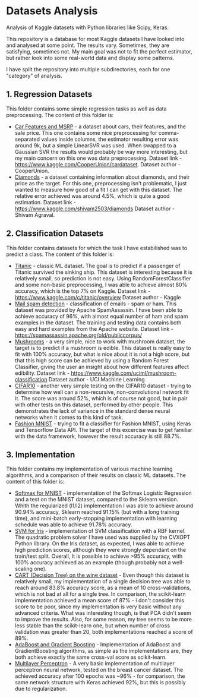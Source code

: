 # Datasets Analysis
Analysis of Kaggle datasets with Python libraries like Scipy, Keras.

This repository is a database for most Kaggle datasets I have looked into and analysed at some point.
The results vary. Sometimes, they are satisfying, sometimes not. My main goal was not to fit the perfect
estimator, but rather look into some real-world data and display some patterns.

I have split the repository into multiple subdirectories, each for one "category" of analysis.

## 1. Regression Datasets
This folder contains some simple regression tasks as well as data preprocessing. 
The content of this folder is:
 - [Car Features and MSRP](https://github.com/Szustarol/datasets-analysis/tree/master/Regression%20Datasets/Car%20Features%20and%20MSRP) - a dataset about cars, their features, and the sale price. This one contains some nice
preprocessing for comma-separated values inside columns, the estimator resulting error was around 9k, but 
a simple LinearSVR was used. When swapped to a Gaussian SVR the results would probably be way more interesting,
but my main concern on this one was data preprocessing.
Dataset link - https://www.kaggle.com/CooperUnion/cardataset. 
Dataset author - CooperUnion.
 - [Diamonds](https://github.com/Szustarol/datasets-analysis/tree/master/Regression%20Datasets/Diamonds) - a dataset containing information about diamonds, and their price as the target. For this one,
preprocessing isn't problematic, I just wanted to measure how good of a fit I can get with this dataset.
The relative error achieved was around 4.5%, which is quite a good estimation.
Dataset link - https://www.kaggle.com/shivam2503/diamonds
Dataset author - Shivam Agraval.

## 2. Classification Datasets
This folder contains datasets for which the task I have estabilished was to predict a class.
The content of this folder is:
 - [Titanic](https://github.com/Szustarol/datasets-analysis/tree/master/Classification%20Datasets/Titanic) - classic ML dataset. The goal is to predict if a passenger of Titanic survived the sinking ship. This dataset is interesting because it is relatively small, so prediction is not easy. Using RandomForestClassifier and some non-basic preprocessing, I was able to achieve almost 80% accuracy, which is the top 7% on Kaggle.
Dataset link - https://www.kaggle.com/c/titanic/overview
Dataset author - Kaggle
 - [Mail spam detection](https://github.com/Szustarol/datasets-analysis/tree/master/Classification%20Datasets/Spam) - classification of emails - spam or ham. This dataset was provided by Apache SpamAssassin. I have been able to achieve accuracy of 96%, with almost equal number of ham and spam examples in the dataset. The training and testing data contains both easy and hard examples from the Apache website.
Dataset link - https://spamassassin.apache.org/old/publiccorpus/
 - [Mushrooms](https://github.com/Szustarol/datasets-analysis/tree/master/Classification%20Datasets/Mushrooms) - a very simple, nice to work with mushroom dataset, the target is to predict if a mushroom is edible. This dataset is really easy to fit with 100% accuracy, but what is nice about it is not a high score, but that this high score can be achieved by using a Random Forest Classifier, giving the user an insight about how different features affect edibility.
Dataset link - https://www.kaggle.com/uciml/mushroom-classification
Dataset author - UCI Machine Learning
 - [CIFAR10](https://github.com/Szustarol/datasets-analysis/tree/master/Classification%20Datasets/CIFAR10) - another very simple testing on the CIFAR10 dataset - trying to determine how well can a non-recursive, non-convolutional network fit it. The score was around 52%, which is of course not good, but in pair with other tests on this dataset, performed by other people. This demonstrates the lack of variance in the standard dense neural networks when it comes to this kind of task.
 - [Fashion MNIST](https://github.com/Szustarol/datasets-analysis/tree/master/Classification%20Datasets/Fashion%20MNIST) - trying to fit a classifier for Fashion MNIST, using Keras and Tensorflow Data API. The target of this excercise was to get familiar with the data framework, however the result accuracy is still 88.7%.

## 3. Implementation
This folder contains my implementation of various machine learning algorithms, and a comparison of their results on classic ML datasets.
The content of this folder is:
 - [Softmax for MNIST](https://github.com/Szustarol/datasets-analysis/master/Implementation/Softmax) - implementation of the Softmax Logistic Regression and a test on the MNIST
 dataset, compared to the Sklearn version. Whith the regularized (l1/l2) implementation I was able to achieve around 90.94% accuracy, Sklearn reached 91.15% (but with a long training time), and mini-batch early-stopping implementation with learning schedule was able to achieve 91.78% accuracy.
 - [SVM for Iris](https://github.com/Szustarol/datasets-analysis/master/Implementation/SVM) - implementation of SVM classification with a RBF kernel. The quadratic problem solver I have used was supplied by the CVXOPT Python library. On the Iris dataset, as expected, I was able to achieve high prediction scores, although they were strongly dependant on the train/test split. Overall, It is possible to achieve >95% accuracy, with 100% accuracy achieved as an example (though probably not a well-scaling one).
 - [CART (Decision Tree) on the wine dataset](https://github.com/Szustarol/datasets-analysis/master/Implementation/CART) - Even though this dataset is relatively small, my implementation of a single decision tree was able to reach around 83.8% accuracy score, as a mean of 10 cross-validations, which is not bad at all for a single tree. In comparison, the scikit-learn implementation achieved a mean score of 87% - i don't consider this score to be poor, since my implementation is very basic without any advanced criteria. What was interesting though, is that PCA didn't seem to improve the results. Also, for some reason, my tree seems to be more less stable than the scikit-learn one, but when number of cross validation was greater than 20, both implementations reached a score of 89%.
 - [AdaBoost and Gradient Boosting](https://github.com/Szustarol/datasets-analysis/master/Implementation/Boosting) - Implementation of AdaBoost and GradientBoosting algorithms, as simple as the implementations are, they both achieve exactly the same cross-val score as scikit-learn.
 - [Multilayer Perceptron](https://github.com/Szustarol/datasets-analysis/master/Implementation/MLP) - A very basic implementation of multilayer perceptron neural network, tested on the breast cancer dataset. The achieved accuracy after 100 epochs was ~96% - for comparison, the same network structure with Keras achieved 92%, but this is possibly due to regularization.
